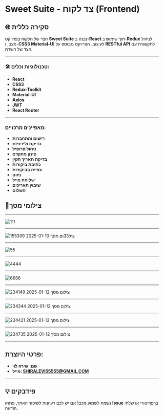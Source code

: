 # Sweet Suite - צד לקוח (Frontend)

## 🌐 סקירה כללית
הצד של הלקוח בפרויקט **Sweet Suite** נבנה ב-**React** תוך שימוש ב-**Redux** לניהול מצב, ו-**CSS3 Material-UI** לעיצוב. הפרויקט מבוסס על **RESTful API** לתקשורת עם הצד של השרת.

---

### 🛠️ טכנולוגיות וכלים:
- **React**
- **CSS3**
- **Redux-Toolkit**
- **Material-UI**
- **Axios**
- **JWT**
- **React Router**

---
### מאפיינים מרכזיים:

   - **רישום והתחברות** 
   - **בדיקת ולידציות** 
   - **ניהול פרופיל**
   - **סינון מתקדם**
   - **בדיקת תאריך תקין**
   - **כתיבת ביקורות**
   - **צפייה בביקורות**
   - **ניווט**
   - **שליחת מייל**
   - **שיבוץ תאריכים**
   - **תשלום**


## 📸צילומי מסך

---
![111](https://github.com/user-attachments/assets/f1174952-e1d2-413c-ad19-8167c8bc8f67)



---
![ציל33ום מסך 2025-01-10 155309](https://github.com/user-attachments/assets/65145091-b138-41b2-a03a-673cb9b13a2d)

---

![55](https://github.com/user-attachments/assets/a68e3a8d-a816-4a3a-a456-6ef7782805de)

---

![4444](https://github.com/user-attachments/assets/495e14aa-325a-4e36-ac76-d134902bb2f2)

---

![6666](https://github.com/user-attachments/assets/4c02951f-56b6-4d51-bd88-9705f92c8f35)


---

![צילום מסך 2025-01-12 234149](https://github.com/user-attachments/assets/870470bb-b7b0-47ba-8bfd-8d2c63f29e03)

---

![צילום מסך 2025-01-12 234344](https://github.com/user-attachments/assets/239c4481-463d-412d-9264-efeb2230582c)


---


![צילום מסך 2025-01-12 234421](https://github.com/user-attachments/assets/ce6ac605-1665-4cfe-9c66-6af9176af980)

---

![צילום מסך 2025-01-12 234735](https://github.com/user-attachments/assets/a18b643a-b256-47ed-854c-f91545922290)


---

## פרטי היוצרת:
   - **שם: שירה לוי** 
   - **מייל: SHIRALEVI55555@GMAIL.COM** 
---

## 💡 פידבקים  
נשמח לשמוע מכם! אם יש לכם רעיונות לשיפור האתר, פתחו **Issue** ברפוזיטורי או שלחו הודעה.  
